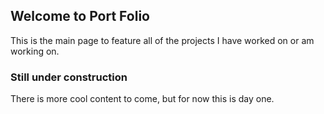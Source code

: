 ## Welcome to Port Folio

This is the main page to feature all of the projects I have worked on or am working on.



### Still under construction

There is more cool content to come, but for now this is day one.




